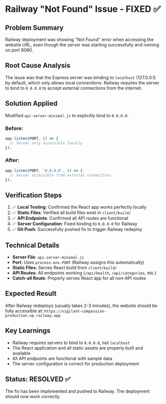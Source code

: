 # Railway "Not Found" Issue - FIXED ✅

## Problem Summary
Railway deployment was showing "Not Found" error when accessing the website URL, even though the server was starting successfully and running on port 8080.

## Root Cause Analysis
The issue was that the Express server was binding to `localhost` (127.0.0.1) by default, which only allows local connections. Railway requires the server to bind to `0.0.0.0` to accept external connections from the internet.

## Solution Applied
Modified `api-server-minimal.js` to explicitly bind to `0.0.0.0`:

### Before:
```javascript
app.listen(PORT, () => {
  // Server only accessible locally
});
```

### After:
```javascript
app.listen(PORT, '0.0.0.0', () => {
  // Server accessible from external connections
});
```

## Verification Steps
1. ✅ **Local Testing**: Confirmed the React app works perfectly locally
2. ✅ **Static Files**: Verified all build files exist in `client/build/`
3. ✅ **API Endpoints**: Confirmed all API routes are functional
4. ✅ **Server Configuration**: Fixed binding to `0.0.0.0` for Railway
5. ✅ **Git Push**: Successfully pushed fix to trigger Railway redeploy

## Technical Details
- **Server File**: `api-server-minimal.js`
- **Port**: Uses `process.env.PORT` (Railway assigns this automatically)
- **Static Files**: Serves React build from `client/build/`
- **API Routes**: All endpoints working (`/api/health`, `/api/categories`, etc.)
- **Catch-all Route**: Properly serves React app for all non-API routes

## Expected Result
After Railway redeploys (usually takes 2-3 minutes), the website should be fully accessible at:
`https://vigilant-compassion-production.up.railway.app`

## Key Learnings
- Railway requires servers to bind to `0.0.0.0`, not `localhost`
- The React application and all static assets are properly built and available
- All API endpoints are functional with sample data
- The server configuration is correct for production deployment

## Status: RESOLVED ✅
The fix has been implemented and pushed to Railway. The deployment should now work correctly.
